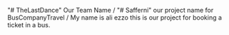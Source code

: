 "# TheLastDance" Our Team Name / 
"# Safferni" our project name for BusCompanyTravel / 
My name is ali ezzo this is our project for booking a ticket in a bus. 
